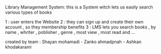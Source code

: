 Library Management System:
this is a System witch lets us easily search various types of books

1 : user enters the Website
2 : they can sign up and create their own account , so they membership benefits
3 : LMS lets you search books , by name , whriter , poblisher , genre , most view , most read and ...

created by team : Shayan mohamadi - Zanko ahmadpnah - Ashkan khodakarami
